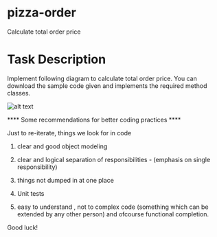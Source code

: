 # pizza-order
Calculate total order price

# Task Description

Implement following diagram to calculate total order price. You can download the sample code given 
and implements the required method classes.

![alt text](https://github.com/code-excercise/pizza-order/blob/master/pizza-order.jpg)


**** Some recommendations for better coding practices ****

Just to re-iterate, things we look for in code

1. clear and good object modeling 

2. clear and logical separation of responsibilities - (emphasis on single responsibility)

3. things not dumped in at one place 

4. Unit tests

5. easy to understand , not to complex code (something which can be extended by any other person)
   and ofcourse functional completion. 

Good luck!
